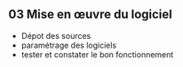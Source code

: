 
## 03 Mise en œuvre du logiciel
 - Dépot des sources
 - paramétrage des logiciels
 - tester et constater le bon fonctionnement